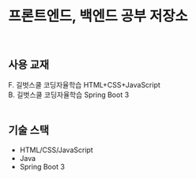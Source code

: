 # 프론트엔드, 백엔드 공부 저장소<br><br>

## 사용 교재<br>
F. 길벗스쿨 코딩자율학습 HTML+CSS+JavaScript<br>
B. 길벗스쿨 코딩자율학습 Spring Boot 3<br><br>

## 기술 스택<br>
- HTML/CSS/JavaScript<br>
- Java<br>
- Spring Boot 3
